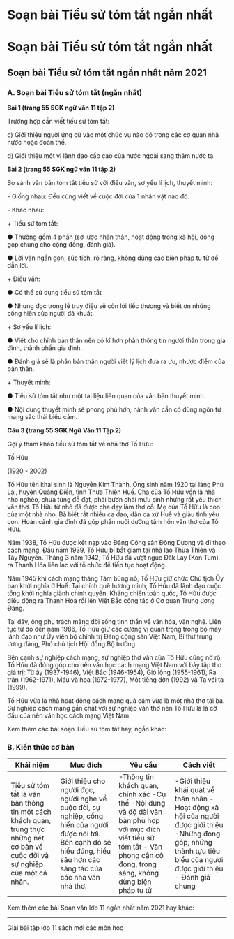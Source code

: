 # Soạn bài Tiểu sử tóm tắt ngắn nhất

# Soạn bài Tiểu sử tóm tắt ngắn nhất

## Soạn bài Tiểu sử tóm tắt ngắn nhất năm 2021

### **A. Soạn bài Tiểu sử tóm tắt (ngắn nhất)**

**Bài 1 (trang 55 SGK ngữ văn 11 tập 2)**

Trường hợp cần viết tiểu sử tóm tắt: 

c) Giới thiệu người ứng cử vào một chức vụ nào đó trong các cơ quan nhà nước hoặc đoàn thể. 

d) Giới thiệu một vị lãnh đạo cấp cao của nước ngoài sang thăm nước ta. 

**Bài 2 (trang 55 SGK ngữ văn 11 tập 2)**

So sánh văn bản tóm tắt tiểu sử với điếu văn, sơ yếu lí lịch, thuyết minh: 

\- Giống nhau: Đều cùng viết về cuộc đời của 1 nhân vật nào đó. 

\- Khác nhau: 

\+ Tiểu sử tóm tắt: 

● Thường gồm 4 phần (sơ lược nhân thân, hoạt động trong xã hội, đóng góp chung cho cộng đồng, đánh giá). 

● Lời văn ngắn gọn, súc tích, rõ ràng, không dùng các biện pháp tu từ để dẫn lời. 

\+ Điếu văn: 

● Có thể sử dụng tiểu sử tóm tắt 

● Nhưng đọc trong lễ truy điệu sẽ còn lời tiếc thương và biết ơn những cống hiến của người đã khuất. 

\+ Sơ yếu lí lịch: 

● Viết cho chính bản thân nên có kĩ hơn phần thông tin người thân trong gia đình, thành phần gia đình. 

● Đánh giá sẽ là phần bản thân người viết lý lịch đưa ra ưu, nhược điểm của bản thân. 

\+ Thuyết minh: 

● Tiểu sử tóm tắt như một tài liệu liên quan của văn bản thuyết minh. 

● Nội dung thuyết minh sẽ phong phú hơn, hành văn cần có dùng ngôn từ mang sắc thái biểu cảm. 

**Câu 3 (trang 55 SGK Ngữ Văn 11 Tập 2)**

Gợi ý tham khảo tiểu sử tóm tắt về nhà thơ Tố Hữu: 

Tố Hữu 

(1920 - 2002) 

Tố Hữu tên khai sinh là Nguyễn Kim Thành. Ông sinh năm 1920 tại làng Phù Lai, huyện Quảng Điền, tỉnh Thừa Thiên Huế. Cha của Tố Hữu vốn là nhà nho nghèo, chưa từng đỗ đạt, phải bươn chải mưu sinh nhưng rất yêu thích văn thơ. Tố Hữu từ nhỏ đã được cha dạy làm thơ cổ. Mẹ của Tố Hữu là con của một nhà nho. Bà biết rất nhiều ca dao, dân ca xứ Huế và giàu tình yêu con. Hoàn cảnh gia đình đã góp phần nuôi dưỡng tâm hồn văn thơ của Tố Hữu. 

Năm 1938, Tố Hữu được kết nạp vào Đảng Cộng sản Đông Dương và đi theo cách mạng. Đầu năm 1939, Tố Hữu bị bắt giam tại nhà lao Thừa Thiên và Tây Nguyên. Tháng 3 năm 1942, Tố Hữu đã vượt ngục Đăk Lay (Kon Tum), ra Thanh Hóa liên lạc với tổ chức để tiếp tục hoạt động. 

Năm 1945 khi cách mạng tháng Tám bùng nổ, Tố Hữu giữ chức Chủ tịch Ủy ban khởi nghĩa ở Huế. Tại chính quê hương mình, Tố Hữu đã lãnh đạo cuộc tổng khởi nghĩa giành chính quyền. Kháng chiến toàn quốc, Tố Hữu được điều động ra Thanh Hóa rồi lên Việt Bắc công tác ở Cơ quan Trung ương Đảng. 

Tại đây, ông phụ trách mảng đời sống tinh thần về văn hóa, văn nghệ. Liên tục từ đó đến năm 1986, Tố Hữu giữ các cương vị quan trọng trong bộ máy lãnh đạo như Ủy viên bộ chính trị Đảng cộng sản Việt Nam, Bí thư trung ương đảng, Phó chủ tịch Hội đồng Bộ trưởng. 

Bên cạnh sự nghiệp cách mạng, sự nghiệp thơ văn của Tố Hữu cũng nở rộ. Tố Hữu đã đóng góp cho nền văn học cách mạng Việt Nam với bảy tập thơ giá trị: Từ ấy (1937-1946), Việt Bắc (1946-1954), Gió lộng (1955-1961), Ra trận (1962-1971), Máu và hoa (1972-1977), Một tiếng đờn (1992) và Ta với ta (1999). 

Tố Hữu vừa là nhà hoạt động cách mạng quả cảm vừa là một nhà thơ tài ba. Sự nghiệp cách mạng gắn chặt với sự nghiệp văn thơ nên Tố Hữu là lá cờ đầu của nền văn học cách mạng Việt Nam. 

Xem thêm các bài soạn Tiểu sử tóm tắt hay, ngắn khác:

### **B. Kiến thức cơ bản**

Khái niệm | Mục đích | Yêu cầu | Cách viết  
---|---|---|---  
Tiểu sử tóm tắt là văn bản thông tin một cách khách quan, trung thực những nét cơ bản về cuộc đời và sự nghiệp của một cá nhân. | Giới thiệu cho người đọc, người nghe về cuộc đời, sự nghiệp, cống hiến của người được nói tới. Bên cạnh đó sẽ hiểu đúng, hiểu sâu hơn các sáng tác của các nhà văn nhà thơ. |  -Thông tin khách quan, chính xác -Cụ thể -Nội dung và độ dài văn bản phù hợp với mục đích viết tiểu sử tóm tắt \- Văn phong cần cô đọng, trong sáng, không dùng biện pháp tu từ |  -Giới thiệu khái quát về thân nhân -Hoạt động xã hội của người được giới thiệu -Những đóng góp, những thành tựu tiêu biểu của người được giới thiệu \- Đánh giá chung  
  
Xem thêm các bài Soạn văn lớp 11 ngắn nhất năm 2021 hay khác:

* * *

Giải bài tập lớp 11 sách mới các môn học
